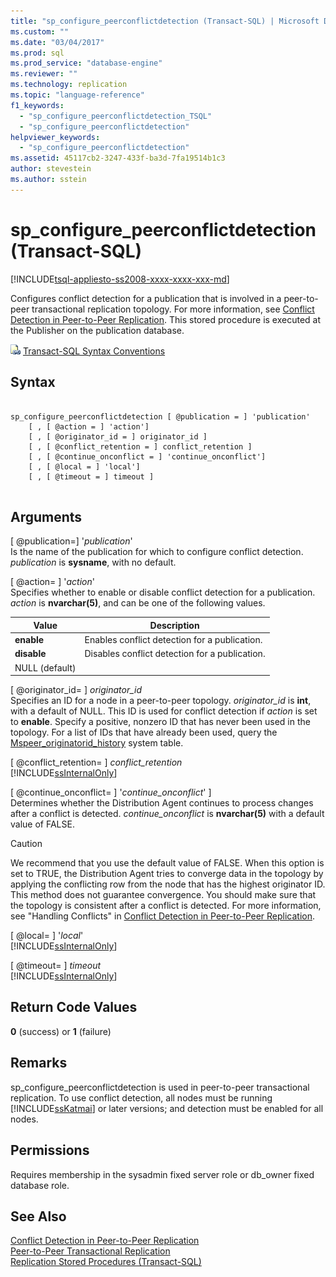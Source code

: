 ```yaml
---
title: "sp_configure_peerconflictdetection (Transact-SQL) | Microsoft Docs"
ms.custom: ""
ms.date: "03/04/2017"
ms.prod: sql
ms.prod_service: "database-engine"
ms.reviewer: ""
ms.technology: replication
ms.topic: "language-reference"
f1_keywords: 
  - "sp_configure_peerconflictdetection_TSQL"
  - "sp_configure_peerconflictdetection"
helpviewer_keywords: 
  - "sp_configure_peerconflictdetection"
ms.assetid: 45117cb2-3247-433f-ba3d-7fa19514b1c3
author: stevestein
ms.author: sstein
---
```

# sp_configure_peerconflictdetection (Transact-SQL)
[!INCLUDE[tsql-appliesto-ss2008-xxxx-xxxx-xxx-md](../../includes/tsql-appliesto-ss2008-xxxx-xxxx-xxx-md.md)]

  Configures conflict detection for a publication that is involved in a peer-to-peer transactional replication topology. For more information, see [Conflict Detection in Peer-to-Peer Replication](../../relational-databases/replication/transactional/peer-to-peer-conflict-detection-in-peer-to-peer-replication.md). This stored procedure is executed at the Publisher on the publication database.  
  
 ![Topic link icon](../../database-engine/configure-windows/media/topic-link.gif "Topic link icon") [Transact-SQL Syntax Conventions](../../t-sql/language-elements/transact-sql-syntax-conventions-transact-sql.md)  
  
## Syntax  
  
```  
  
sp_configure_peerconflictdetection [ @publication = ] 'publication'  
    [ , [ @action = ] 'action']  
    [ , [ @originator_id = ] originator_id ]  
    [ , [ @conflict_retention = ] conflict_retention ]  
    [ , [ @continue_onconflict = ] 'continue_onconflict']  
    [ , [ @local = ] 'local']  
    [ , [ @timeout = ] timeout ]  
  
```  
  
## Arguments  
 [ @publication=] '*publication*'  
 Is the name of the publication for which to configure conflict detection. *publication* is **sysname**, with no default.  
  
 [ @action= ] '*action*'  
 Specifies whether to enable or disable conflict detection for a publication. *action* is **nvarchar(5)**, and can be one of the following values.  
  
|Value|Description|  
|-----------|-----------------|  
|**enable**|Enables conflict detection for a publication.|  
|**disable**|Disables conflict detection for a publication.|  
|NULL (default)||  
  
 [ @originator_id= ] *originator_id*  
 Specifies an ID for a node in a peer-to-peer topology. *originator_id* is **int**, with a default of NULL. This ID is used for conflict detection if *action* is set to **enable**. Specify a positive, nonzero ID that has never been used in the topology. For a list of IDs that have already been used, query the [Mspeer_originatorid_history](../../relational-databases/system-tables/mspeer-originatorid-history-transact-sql.md) system table.  
  
 [ @conflict_retention= ] *conflict_retention*  
 [!INCLUDE[ssInternalOnly](../../includes/ssinternalonly-md.md)]  
  
 [ @continue_onconflict= ] '*continue_onconflict*' ]  
 Determines whether the Distribution Agent continues to process changes after a conflict is detected. *continue_onconflict* is **nvarchar(5)** with a default value of FALSE.  
  
> [!CAUTION]  
>  We recommend that you use the default value of FALSE. When this option is set to TRUE, the Distribution Agent tries to converge data in the topology by applying the conflicting row from the node that has the highest originator ID. This method does not guarantee convergence. You should make sure that the topology is consistent after a conflict is detected. For more information, see "Handling Conflicts" in [Conflict Detection in Peer-to-Peer Replication](../../relational-databases/replication/transactional/peer-to-peer-conflict-detection-in-peer-to-peer-replication.md).  
  
 [ @local= ] '*local*'  
 [!INCLUDE[ssInternalOnly](../../includes/ssinternalonly-md.md)]  
  
 [ @timeout= ] *timeout*  
 [!INCLUDE[ssInternalOnly](../../includes/ssinternalonly-md.md)]  
  
## Return Code Values  
 **0** (success) or **1** (failure)  
  
## Remarks  
 sp_configure_peerconflictdetection is used in peer-to-peer transactional replication. To use conflict detection, all nodes must be running [!INCLUDE[ssKatmai](../../includes/sskatmai-md.md)] or later versions; and detection must be enabled for all nodes.  
  
## Permissions  
 Requires membership in the sysadmin fixed server role or db_owner fixed database role.  
  
## See Also  
 [Conflict Detection in Peer-to-Peer Replication](../../relational-databases/replication/transactional/peer-to-peer-conflict-detection-in-peer-to-peer-replication.md)   
 [Peer-to-Peer Transactional Replication](../../relational-databases/replication/transactional/peer-to-peer-transactional-replication.md)   
 [Replication Stored Procedures &#40;Transact-SQL&#41;](../../relational-databases/system-stored-procedures/replication-stored-procedures-transact-sql.md)  
  
  
